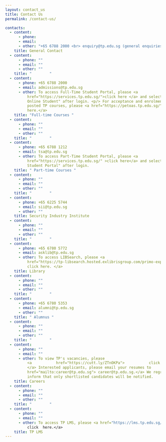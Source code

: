 ```yaml
---
layout: contact_us
title: Contact Us
permalink: /contact-us/

contacts:
  - content:
      - phone: 
      - email: 
      - other: "+65 6788 2000 <br> enquiry@tp.edu.sg (general enquiries) <br> webmaster@tp.edu.sg (enquiries/feedback on TP website)"
    title: General Contact
  - content:
      - phone: ""
      - email: ""
      - other: ""
    title: "        "
  - content:
      - phone: +65 6788 2000
      - email: admissions@tp.edu.sg
      - other: To access Full-Time Student Portal, please <a
          href="https://services.tp.edu.sg/">click here </a> and select "TP
          Online Student" after login. <p/> For acceptance and enrolment to
          posted TP courses, please <a href="https://petoas.tp.edu.sg/">click
          here.</a>
    title: "Full-time Courses "
  - content:
      - phone: ""
      - email: ""
      - other: ""
    title: "        "
  - content:
      - phone: +65 6788 1212
      - email: tsa@tp.edu.sg
      - other: To access Part-Time Student Portal, please <a
          href="https://services.tp.edu.sg/" >click here</a> and select "CET
          Student Portal" after login.
    title: " Part-time Courses "
  - content:
      - phone: ""
      - email: ""
      - other: ""
    title: "        "
  - content:
      - phone: +65 6225 5744
      - email: sii@tp.edu.sg
      - other: ""
    title: Security Industry Institute
  - content:
      - phone: ""
      - email: ""
      - other: ""
    title: "        "
  - content:
      - phone: +65 6780 5772
      - email: asklib@tp.edu.sg
      - other: To access LIBSearch, please <a
          href="https://tp-libsearch.hosted.exlibrisgroup.com/primo-explore/search?vid=TPL&tab=lib_catalogue_tab&sortby=rank">
          click here. </a>
    title: Library
  - content:
      - phone: ""
      - email: ""
      - other: ""
    title: "        "
  - content:
      - phone: +65 6780 5353
      - email: alumni@tp.edu.sg
      - other: ""
    title: " Alumnus "
  - content:
      - phone: ""
      - email: ""
      - other: ""
    title: "        "
  - content:
      - phone: ""
      - email: ""
      - other: To view TP's vacancies, please
          <a           href="https://cutt.ly/ZTnOKPa">           click here.
          </a> Interested applicants, please email your resumes to           <a
          href="mailto:career@tp.edu.sg"> career@tp.edu.sg.</a> We regret to
          inform that only shortlisted candidates will be notified.
    title: Careers
  - content:
      - phone: ""
      - email: ""
      - other: ""
    title: "        "
  - content:
      - phone: ""
      - email: ""
      - other: To access TP LMS, please <a href="https://lms.tp.edu.sg/" >
          click  here.</a>
    title: TP LMS
---
```

